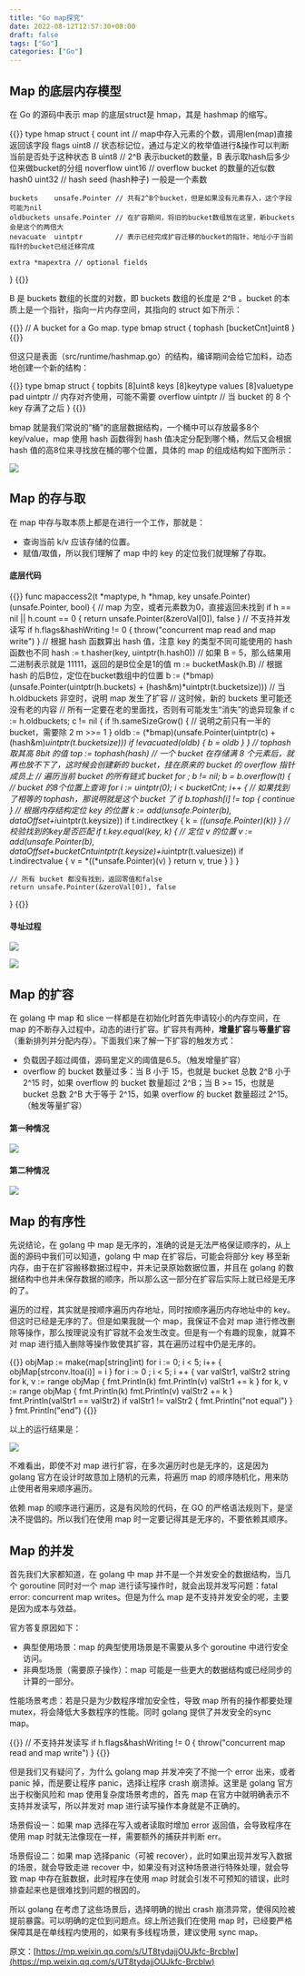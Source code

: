 ```yaml
---
title: "Go map探究"
date: 2022-08-12T12:57:30+08:00
draft: false
tags: ["Go"]
categories: ["Go"]
---
```


## Map 的底层内存模型

在 Go 的源码中表示 map 的底层struct是 hmap，其是 hashmap 的缩写。

{{<highlight go>}}
type hmap struct {
    count     int    // map中存入元素的个数，调用len(map)直接返回该字段
    flags     uint8  // 状态标记位，通过与定义的枚举值进行&操作可以判断当前是否处于这种状态
    B         uint8  // 2^B 表示bucket的数量，B 表示取hash后多少位来做bucket的分组
    noverflow uint16 // overflow bucket 的数量的近似数
    hash0     uint32 // hash seed (hash种子) 一般是一个素数

    buckets    unsafe.Pointer // 共有2^B个bucket，但是如果没有元素存入，这个字段可能为nil
    oldbuckets unsafe.Pointer // 在扩容期间，将旧的bucket数组放在这里，新buckets会是这个的两倍大
    nevacuate  uintptr        // 表示已经完成扩容迁移的bucket的指针，地址小于当前指针的bucket已经迁移完成

    extra *mapextra // optional fields
}
{{</highlight>}}

B 是 buckets 数组的长度的对数，即 buckets 数组的长度是 2^B 。bucket 的本质上是一个指针，指向一片内存空间，其指向的 struct 如下所示：

{{<highlight go>}}
// A bucket for a Go map.
type bmap struct {
    tophash [bucketCnt]uint8
}
{{</highlight>}}

但这只是表面（src/runtime/hashmap.go）的结构，编译期间会给它加料，动态地创建一个新的结构：

{{<highlight go>}}
type bmap struct {
    topbits  [8]uint8
    keys     [8]keytype
    values   [8]valuetype
    pad      uintptr      // 内存对齐使用，可能不需要
    overflow uintptr      // 当 bucket 的 8 个 key 存满了之后
}
{{</highlight>}}

bmap 就是我们常说的“桶”的底层数据结构，一个桶中可以存放最多8个 key/value，map 使用 hash 函数得到 hash 值决定分配到哪个桶，然后又会根据 hash 值的高8位来寻找放在桶的哪个位置，具体的 map 的组成结构如下图所示：

![](https://pic-1257946109.cos.ap-shanghai.myqcloud.com/blog/20220812142507.png)

## Map 的存与取

在 map 中存与取本质上都是在进行一个工作，那就是：

- 查询当前 k/v 应该存储的位置。
- 赋值/取值，所以我们理解了 map 中的 key 的定位我们就理解了存取。

#### 底层代码

{{<highlight go>}}
func mapaccess2(t *maptype, h *hmap, key unsafe.Pointer) (unsafe.Pointer, bool) {
    // map 为空，或者元素数为0，直接返回未找到
    if h == nil || h.count == 0 {
        return unsafe.Pointer(&zeroVal[0]), false
    }
    // 不支持并发读写
    if h.flags&hashWriting != 0 {
        throw("concurrent map read and map write")
    }
    // 根据 hash 函数算出 hash 值，注意 key 的类型不同可能使用的 hash 函数也不同
    hash := t.hasher(key, uintptr(h.hash0))
    // 如果 B = 5，那么结果用二进制表示就是 11111，返回的是B位全是1的值
    m := bucketMask(h.B)
    // 根据 hash 的后B位，定位在bucket数组中的位置
    b := (*bmap)(unsafe.Pointer(uintptr(h.buckets) + (hash&m)*uintptr(t.bucketsize)))
    // 当 h.oldbuckets 非空时，说明 map 发生了扩容
    // 这时候，新的 buckets 里可能还没有老的内容
    // 所有一定要在老的里面找，否则有可能发生“消失”的诡异现象
    if c := h.oldbuckets; c != nil {
        if !h.sameSizeGrow() {
            // 说明之前只有一半的 bucket，需要除 2
            m >>= 1
        }
        oldb := (*bmap)(unsafe.Pointer(uintptr(c) + (hash&m)*uintptr(t.bucketsize)))
        if !evacuated(oldb) {
            b = oldb
        }
    }
    // tophash 取其高 8bit 的值
    top := tophash(hash)
    // 一个 bucket 在存储满 8 个元素后，就再也放不下了，这时候会创建新的 bucket，挂在原来的 bucket 的 overflow 指针成员上
    // 遍历当前 bucket 的所有链式 bucket
    for ; b != nil; b = b.overflow(t) {
        // bucket 的8个位置上查询
        for i := uintptr(0); i < bucketCnt; i++ {
            // 如果找到了相等的 tophash，那说明就是这个 bucket 了
            if b.tophash[i] != top {
                continue
            }
            // 根据内存结构定位 key 的位置
            k := add(unsafe.Pointer(b), dataOffset+i*uintptr(t.keysize))
            if t.indirectkey {
                k = *((*unsafe.Pointer)(k))
            }
            // 校验找到的key是否匹配
            if t.key.equal(key, k) {
                // 定位 v 的位置
                v := add(unsafe.Pointer(b), dataOffset+bucketCnt*uintptr(t.keysize)+i*uintptr(t.valuesize))
                if t.indirectvalue {
                    v = *((*unsafe.Pointer)(v)
                }
                return v, true
            }
        }
    }

    // 所有 bucket 都没有找到，返回零值和false
    return unsafe.Pointer(&zeroVal[0]), false
}
{{</highlight>}}

#### 寻址过程

![](https://pic-1257946109.cos.ap-shanghai.myqcloud.com/blog/20220812144802.png)

![](https://pic-1257946109.cos.ap-shanghai.myqcloud.com/blog/20220812144820.png)

## Map 的扩容

在 golang 中 map 和 slice 一样都是在初始化时首先申请较小的内存空间，在 map 的不断存入过程中，动态的进行扩容。扩容共有两种，**增量扩容**与**等量扩容**（重新排列并分配内存）。下面我们来了解一下扩容的触发方式：

- 负载因子超过阈值，源码里定义的阈值是6.5。（触发增量扩容）
- overflow 的 bucket 数量过多：当 B 小于 15，也就是 bucket 总数 2^B 小于 2^15 时，如果 overflow 的 bucket 数量超过 2^B；当 B >= 15，也就是 bucket 总数 2^B 大于等于 2^15，如果 overflow 的 bucket 数量超过 2^15。（触发等量扩容）

#### 第一种情况

![](https://pic-1257946109.cos.ap-shanghai.myqcloud.com/blog/20220812150259.png)

#### 第二种情况

![](https://pic-1257946109.cos.ap-shanghai.myqcloud.com/blog/20220812150914.png)

## Map 的有序性

先说结论，在 golang 中 map 是无序的，准确的说是无法严格保证顺序的，从上面的源码中我们可以知道，golang 中 map 在扩容后，可能会将部分 key 移至新内存，由于在扩容搬移数据过程中，并未记录原始数据位置，并且在 golang 的数据结构中也并未保存数据的顺序，所以那么这一部分在扩容后实际上就已经是无序的了。

遍历的过程，其实就是按顺序遍历内存地址，同时按顺序遍历内存地址中的 key。但这时已经是无序的了。但是如果我就一个 map，我保证不会对 map 进行修改删除等操作，那么按理说没有扩容就不会发生改变。但是有一个有趣的现象，就算不对 map 进行插入删除等操作致使其扩容，其在遍历过程中仍是无序的。

{{<highlight go>}}
objMap := make(map[string]int)
for i := 0; i < 5; i++ {
   objMap[strconv.Itoa(i)] = i
}
for i := 0 ; i < 5; i ++ {
   var valStr1, valStr2 string
   for k, v := range objMap {
      fmt.Println(k)
      fmt.Println(v)
      valStr1 += k
   }
   for k, v := range objMap {
      fmt.Println(k)
      fmt.Println(v)
      valStr2 += k
   }
   fmt.Println(valStr1 == valStr2)
   if valStr1 != valStr2 {
      fmt.Println("not equal")
   }
}
fmt.Println("end")
{{</highlight>}}

以上的运行结果是：

![](https://pic-1257946109.cos.ap-shanghai.myqcloud.com/blog/20220812152405.png)

不难看出，即使不对 map 进行扩容，在多次遍历时也是无序的，这是因为 golang 官方在设计时故意加上随机的元素，将遍历 map 的顺序随机化，用来防止使用者用来顺序遍历。

依赖 map 的顺序进行遍历，这是有风险的代码，在 GO 的严格语法规则下，是坚决不提倡的。所以我们在使用 map 时一定要记得其是无序的，不要依赖其顺序。

## Map 的并发

首先我们大家都知道，在 golang 中 map 并不是一个并发安全的数据结构，当几个 goroutine 同时对一个 map 进行读写操作时，就会出现并发写问题：fatal error: concurrent map writes。但是为什么 map 是不支持并发安全的呢，主要是因为成本与效益。

官方答复原因如下：

- 典型使用场景：map 的典型使用场景是不需要从多个 goroutine 中进行安全访问。
- 非典型场景（需要原子操作）：map 可能是一些更大的数据结构或已经同步的计算的一部分。

性能场景考虑：若是只是为少数程序增加安全性，导致 map 所有的操作都要处理 mutex，将会降低大多数程序的性能。同时 golang 提供了并发安全的sync map。

{{<highlight go>}}
// 不支持并发读写
if h.flags&hashWriting != 0 {
    throw("concurrent map read and map write")
}
{{</highlight>}}

但是我们又有疑问了，为什么 golang map 并发冲突了不抛一个 error 出来，或者 panic 掉，而是要让程序 panic，选择让程序 crash 崩溃掉。这里是 golang 官方出于权衡风险和 map 使用复杂度场景考虑的，首先 map 在官方中就明确表示不支持并发读写，所以并发对 map 进行读写操作本身就是不正确的。

场景假设一：如果 map 选择在写入或者读取时增加 error 返回值，会导致程序在使用 map 时就无法像现在一样，需要额外的捕获并判断 err。

场景假设二：如果 map 选择panic（可被 recover），此时如果出现并发写入数据的场景，就会导致走进 recover 中，如果没有对这种场景进行特殊处理，就会导致 map 中存在脏数据，此时程序在使用 map 时就会引发不可预知的错误，此时排查起来也是很难找到问题的根因的。

所以 golang 在考虑了这些场景后，选择明确的抛出 crash 崩溃异常，使得风险被提前暴露。可以明确的定位到问题点。综上所述我们在使用 map 时，已经要严格保障其是在单线程内使用的，如果有多线程场景，建议使用 sync map。

原文：[https://mp.weixin.qq.com/s/UT8tydajjOUJkfc-Brcblw](https://mp.weixin.qq.com/s/UT8tydajjOUJkfc-Brcblw)
